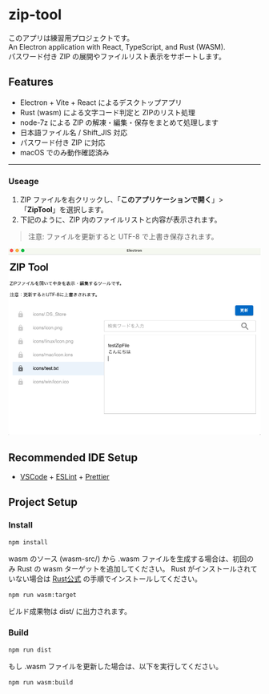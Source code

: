 # zip-tool
このアプリは練習用プロジェクトです。   
An Electron application with React, TypeScript, and Rust (WASM).  
パスワード付き ZIP の展開やファイルリスト表示をサポートします。

## Features

- Electron + Vite + React によるデスクトップアプリ
- Rust (wasm) による文字コード判定と ZIPのリスト処理
- node-7z による ZIP の解凍・編集・保存をまとめて処理します
- 日本語ファイル名 / Shift_JIS 対応
- パスワード付き ZIP に対応
- macOS でのみ動作確認済み

---

### Useage
1. ZIP ファイルを右クリックし、「**このアプリケーションで開く**」> 「**ZipTool**」を選択します。
2. 下記のように、ZIP 内のファイルリストと内容が表示されます。
> 注意: ファイルを更新すると UTF-8 で上書き保存されます。

![ZipTool Screenshot](docs/images/ziptool-screenshot.png)

## Recommended IDE Setup

- [VSCode](https://code.visualstudio.com/) + [ESLint](https://marketplace.visualstudio.com/items?itemName=dbaeumer.vscode-eslint) + [Prettier](https://marketplace.visualstudio.com/items?itemName=esbenp.prettier-vscode)

## Project Setup

### Install

```bash
npm install
```

wasm のソース (wasm-src/) から .wasm ファイルを生成する場合は、初回のみ Rust の wasm ターゲットを追加してください。
Rust がインストールされていない場合は [Rust公式](https://www.rust-lang.org/) の手順でインストールしてください。
```bash
npm run wasm:target
```
ビルド成果物は dist/ に出力されます。

### Build
```bash
npm run dist
```

もし .wasm ファイルを更新した場合は、以下を実行してください。
```bash
npm run wasm:build
```


